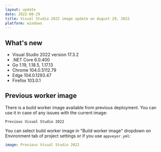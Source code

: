 ```yaml
---
layout: update
date: 2022-08-29
title: Visual Studio 2022 image update on August 29, 2022
platform: windows
---
```


## What's new

* Visual Studio 2022 version 17.3.2
* .NET Core 6.0.400
* Go 1.19, 1.18.5, 1.17.13
* Chrome 104.0.5112.79
* Edge 104.0.1293.47
* Firefox 103.0.1

## Previous worker image

There is a build worker image available from previous deployment. You can use it in case of any issues with the current image:

`Previous Visual Studio 2022`

You can select build worker image in "Build worker image" dropdown on Environment tab of project settings or if you use `appveyor.yml`:

```yaml
image: Previous Visual Studio 2022
```
